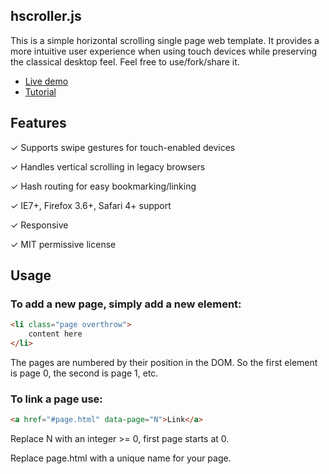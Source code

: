 ## hscroller.js

This is a simple horizontal scrolling single page web template. It provides a more intuitive user experience when using touch devices while preserving the classical desktop feel. Feel free to use/fork/share it.

* [Live demo](http://www.pierotoffanin.com/scrolling-demo/#)
* [Tutorial](http://www.pierotoffanin.com/2014/03/horizontal-scrolling-single-page-website-done-right/)

## Features

✓ Supports swipe gestures for touch-enabled devices

✓ Handles vertical scrolling in legacy browsers

✓ Hash routing for easy bookmarking/linking

✓ IE7+, Firefox 3.6+, Safari 4+ support

✓ Responsive			
	
✓ MIT permissive license

## Usage

### To add a new page, simply add a new element:

```html
<li class="page overthrow">
	content here
</li>
```

The pages are numbered by their position in the DOM. So the first element is page 0, the second is page 1, etc.

### To link a page use:

```html
<a href="#page.html" data-page="N">Link</a>
```

Replace N with an integer >= 0, first page starts at 0.

Replace page.html with a unique name for your page.

